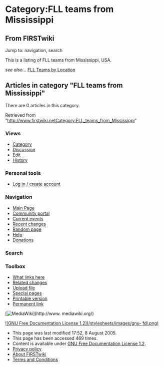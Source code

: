 # Category:FLL teams from Mississippi

## From FIRSTwiki

Jump to: navigation, search

This is a listing of FLL teams from Mississippi, USA.

_see also..._ [FLL Teams by Location](FLL_Teams_by_Location "FLL
Teams by Location")

## Articles in category "FLL teams from Mississippi"

There are 0 articles in this category.

Retrieved from "<http://www.firstwiki.netCategory:FLL_teams_from_Mississippi>"

### Views

- [Category](Category:FLL_teams_from_Mississippi)
- [Discussion](/index.php?title=Category_talk:FLL_teams_from_Mississippi&action=edit)
- [Edit](/index.php?title=Category:FLL_teams_from_Mississippi&action=edit)
- [History](/index.php?title=Category:FLL_teams_from_Mississippi&action=history)

### Personal tools

- [Log in / create account](/index.php?title=Special:Userlogin&returnto=Category:FLL_teams_from_Mississippi)

[](Main_Page "Main Page")

### Navigation

- [Main Page](Main_Page)
- [Community portal](FIRSTwiki:Community_portal)
- [Current events](Current_events)
- [Recent changes](Special:Recentchanges)
- [Random page](Special:Random)
- [Help](Help:Contents)
- [Donations](FIRSTwiki:Site_support)

### Search

### Toolbox

- [What links here](Special:Whatlinkshere/Category:FLL_teams_from_Mississippi)
- [Related changes](Special:Recentchangeslinked/Category:FLL_teams_from_Mississippi)
- [Upload file](Special:Upload)
- [Special pages](Special:Specialpages)
- [Printable version](/index.php?title=Category:FLL_teams_from_Mississippi&printable=yes)
- [Permanent link](/index.php?title=Category:FLL_teams_from_Mississippi&oldid=40615)

[![MediaWiki](/skins/common/images/poweredby_mediawiki_88x31.png)](http://www.
mediawiki.org/)

[![GNU Free Documentation License 1.2](/stylesheets/images/gnu-
fdl.png)](http://www.gnu.org/copyleft/fdl.html)

- This page was last modified 17:52, 8 August 2005.
- This page has been accessed 469 times.
- Content is available under [GNU Free Documentation License 1.2](http://www.gnu.org/copyleft/fdl.html "http://www.gnu.org/copyleft/fdl.html").
- [Privacy policy](FIRSTwiki:Privacy_policy "FIRSTwiki:Privacy policy")
- [About FIRSTwiki](FIRSTwiki:About "FIRSTwiki:About")
- [Terms and Conditions](FIRSTwiki:Terms_and_conditions "FIRSTwiki:Terms and conditions")
